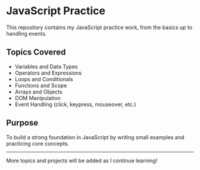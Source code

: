 # JavaScript Practice

This repository contains my JavaScript practice work, from the basics up to handling events.

## Topics Covered

- Variables and Data Types
- Operators and Expressions
- Loops and Conditionals
- Functions and Scope
- Arrays and Objects
- DOM Manipulation
- Event Handling (click, keypress, mouseover, etc.)

## Purpose

To build a strong foundation in JavaScript by writing small examples and practicing core concepts.

---

More topics and projects will be added as I continue learning!